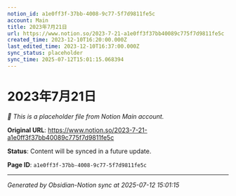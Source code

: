 ```yaml
---
notion_id: a1e0ff3f-37bb-4008-9c77-5f7d9811fe5c
account: Main
title: 2023年7月21日
url: https://www.notion.so/2023-7-21-a1e0ff3f37bb40089c775f7d9811fe5c
created_time: 2023-12-10T16:20:00.000Z
last_edited_time: 2023-12-10T16:37:00.000Z
sync_status: placeholder
sync_time: 2025-07-12T15:01:15.068394
---
```


# 2023年7月21日

*🔄 This is a placeholder file from Notion Main account.*

**Original URL**: https://www.notion.so/2023-7-21-a1e0ff3f37bb40089c775f7d9811fe5c

**Status**: Content will be synced in a future update.

**Page ID**: `a1e0ff3f-37bb-4008-9c77-5f7d9811fe5c`

---

*Generated by Obsidian-Notion sync at 2025-07-12 15:01:15*
